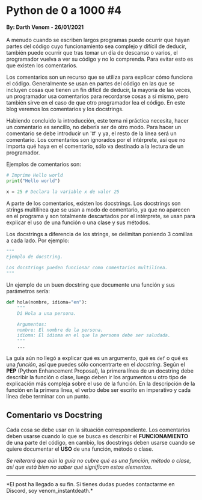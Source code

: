 # Python de 0 a 1000 #4
<b>By: Darth Venom - 26/01/2021</b>
<br>
<br>
A menudo cuando se escriben largos programas puede ocurrir que hayan partes del código cuyo funcionamiento sea complejo y difícil de deducir, también puede ocurrir que tras tomar un día de descanso o varios, el programador vuelva a ver su código y no lo comprenda. Para evitar esto es que existen los comentarios.

Los comentarios son un recurso que se utiliza para explicar cómo funciona el código. Generalmente se usan en partes del código en las que se incluyen cosas que tienen un fin dificil de deducir, la mayoría de las veces, un programador usa comentarios para recordarse cosas a sí mismo, pero también sirve en el caso de que otro programador lea el código. En este blog veremos los comentarios y los docstrings.

Habiendo concluido la introducción, este tema ni práctica necesita, hacer un comentario es sencillo, no debería ser de otro modo. Para hacer un comentario se debe introducir un '#' y ya, el resto de la línea será un comentario. Los comentarios son ignorados por el intérprete, así que no importa qué haya en el comentario, sólo va destinado a la lectura de un programador.

Ejemplos de comentarios son:

```python
# Imprime Hello world
print("Hello world")

x = 25 # Declara la variable x de valor 25
```
A parte de los comentarios, existen los docstrings. Los docstrings son strings multilínea que se usan a modo de comentario, ya que no aparecen en el programa y son totalmente descartados por el intérprete, se usan para explicar el uso de una función o una clase y sus métodos.

Los docstrings a diferencia de los strings, se delimitan poniendo 3 comillas a cada lado. Por ejemplo:

```python
"""
Ejemplo de docstring.

Los docstrings pueden funcionar como comentarios multilínea.
"""
```

Un ejemplo de un buen docstring que documente una función y sus parámetros sería:

```python
def hola(nombre, idioma="en"):
    """
    Dí Hola a una persona.

    Argumentos:
    nombre: El nombre de la persona.
    idioma: El idioma en el que la persona debe ser saludada.
    """
    ...
```
La guía aún no llegó a explicar qué es un argumento, qué es `def` o qué es una *función*, así que puedes sólo concentrarte en el *docstring*. Según el **PEP** (Python Enhancement Proposal), la primera línea de un docstring debe describir la función o clase, luego deben ir los argumentos u otro tipo de explicación más compleja sobre el uso de la función. En la descripción de la función en la primera línea, el verbo debe ser escrito en imperativo y cada línea debe terminar con un punto.

## Comentario vs Docstring

Cada cosa se debe usar en la situación correspondiente. Los comentarios deben usarse cuando lo que se busca es describir el **FUNCIONAMIENTO** de una parte del código, en cambio, los docstrings deben usarse cuando se quiere documentar el **USO** de una función, método o clase.

*Se reiterará que aún la guía no cubre qué es una función, método o clase, así que está bien no saber qué significan estos elementos.*
<br>
<hr>
*El post ha llegado a su fin. Si tienes dudas puedes contactarme en Discord, soy venom_instantdeath.*
